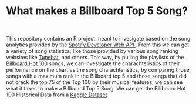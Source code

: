 <h1>What makes a Billboard Top 5 Song?</h1>
<br>
<p> This repository contains an R project meant to invesigate based on the song analytics provided by the <a href=https://developer.spotify.com/documentation/web-api/reference/#/operations/get-playlist> Spotify Developer Web API </a>. From this we can get a variety of song statistics, like those provided by various song ranking websites like <a href=https://tunebat.com/> Tunebat</a>, and others. This way, by pulling the playlists of the <a href = https://www.billboard.com/charts/hot-100/>Billboard Hot 100</a> songs, we can investigate the charachteristics of their performance on the chart vs the song charachteristics, by comparing those songs with a maximum rank in the Billboard top 5 and those songs that did not crack the top 75 of the Top 100 by their musical features, we can see what it takes to make a Billboard Top 5 Song. We can get the Billboard Hot 100 Historical Data from a <a href=https://www.kaggle.com/datasets/dhruvildave/billboard-the-hot-100-songs> Kaggle Dataset </a></p> 
